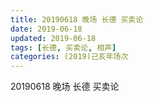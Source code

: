 ```yaml
---
title: 20190618 晚场 长德 买卖论
date: 2019-06-18
updated: 2019-06-18
tags: [长德, 买卖论, 相声]
categories: (2019)己亥年场次
---
```

20190618 晚场 长德 买卖论

